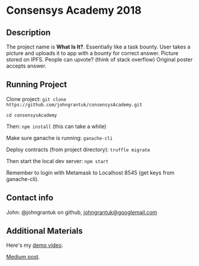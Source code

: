 # Consensys Academy 2018

## Description

The project name is **What Is It?**. Essentially like a task bounty.
User takes a picture and uploads it to app with a bounty for correct answer.
Picture stored on IPFS.
People can upvote? (think of stack overflow)
Original poster accepts answer.

## Running Project

Clone project: ```git clone https://github.com/johngrantuk/consensysAcademy.git```

```cd consensysAcademy```

Then: ```npm install``` (this can take a while)

Make sure ganache is running: ```ganache-cli```

Deploy contracts (from project directory): ```truffle migrate```

Then start the local dev server: ```npm start```

Remember to login with Metamask to Localhost 8545 (get keys from ganache-cli).

## Contact info

John: @johngrantuk on github, johngrantuk@googlemail.com

## Additional Materials

Here's my [demo video](https://youtu.be/_V_vWxrxdo0).

[Medium post](https://medium.com/@johngrant/ethereum-development-colony-hackathon-consenys-academy-react-8fc845ea47f1).
